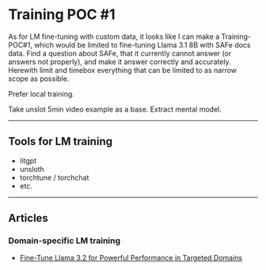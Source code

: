 # Training POC #1

As for LM fine-tuning with custom data, it looks like I can make a Training-POC#1, which would be limited to fine-tuning Llama 3.1 8B with SAFe docs data. Find a question about SAFe, that it currently cannot answer (or answers not properly), and make it answer correctly and accurately. Herewith limit and timebox everything that can be limited to as narrow scope as possible.

Prefer local training.

Take unslot 5min video example as a base. Extract mental model.

---

## Tools for LM training

- litgpt
- unsloth
- torchtune / torchchat
- etc.

---

## Articles

### Domain-specific LM training

- [Fine-Tune Llama 3.2 for Powerful Performance in Targeted Domains](https://towardsdatascience.com/fine-tune-llama-3-2-for-powerful-performance-in-targeted-domains-8c4fccef93dd)